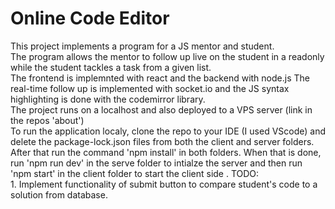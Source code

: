 ﻿# Online Code Editor

<p>
This project implements a program for a JS mentor and student.<br />
The program allows the mentor to follow up live on the student in a readonly while the student tackles a task from a given list.<br />
The frontend is implemnted with react and the backend with node.js The real-time follow up is implemented with socket.io and the JS syntax highlighting is done with the codemirror library.<br />
The project runs on a localhost and also deployed to a VPS server (link in the repos 'about')<br />
To run the application localy, clone the repo to your IDE (I used VScode) and delete the package-lock.json files from both the client and server folders. After that run the command 'npm install' in both folders. When that is done, run 'npm run dev' in the serve folder to intialze the server and then run 'npm start' in the client folder to start the client side .
TODO:<br />
1. Implement functionality of submit button to compare student's code to a solution from database.<br />
</p>
